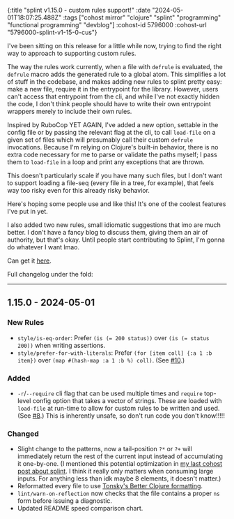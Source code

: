 {:title "splint v1.15.0 - custom rules support!"
 :date "2024-05-01T18:07:25.488Z"
 :tags ["cohost mirror" "clojure" "splint" "programming" "functional programming" "devblog"]
 :cohost-id 5796000
 :cohost-url "5796000-splint-v1-15-0-cus"}

I've been sitting on this release for a little while now, trying to find the right way to approach to supporting custom rules.

The way the rules work currently, when a file with `defrule` is evaluated, the `defrule` macro adds the generated rule to a global atom. This simplifies a lot of stuff in the codebase, and makes adding new rules to splint pretty easy: make a new file, require it in the entrypoint for the library. However, users can't access that entrypoint from the cli, and while I've not exactly hidden the code, I don't think people should have to write their own entrypoint wrappers merely to include their own rules.

Inspired by RuboCop YET AGAIN, I've added a new option, settable in the config file or by passing the relevant flag at the cli, to call `load-file` on a given set of files which will presumably call their custom `defrule` invocations. Because I'm relying on Clojure's built-in behavior, there is no extra code necessary for me to parse or validate the paths myself; I pass them to `load-file` in a loop and print any exceptions that are thrown.

This doesn't particularly scale if you have many such files, but I don't want to support loading a file-seq (every file in a tree, for example), that feels way too risky even for this already risky behavior.

Here's hoping some people use and like this! It's one of the coolest features I've put in yet.

I also added two new rules, small idiomatic suggestions that imo are much better. I don't have a fancy blog to discuss them, giving them an air of authority, but that's okay. Until people start contributing to Splint, I'm gonna do whatever I want lmao.

Can get it [here](https://github.com/NoahTheDuke/splint/releases/tag/v1.15.0).

Full changelog under the fold:

---

## 1.15.0 - 2024-05-01

### New Rules

- `style/is-eq-order`: Prefer `(is (= 200 status))` over `(is (= status 200))` when writing assertions.
- `style/prefer-for-with-literals`: Prefer `(for [item coll] {:a 1 :b item})` over `(map #(hash-map :a 1 :b %) coll)`. (See [#10](https://github.com/NoahTheDuke/splint/issues/10).)

### Added

- `-r`/`--require` cli flag that can be used multiple times and `require` top-level config option that takes a vector of strings. These are loaded with `load-file` at run-time to allow for custom rules to be written and used. (See [#8](https://github.com/NoahTheDuke/splint/issues/8).) This is inherently unsafe, so don't run code you don't know!!!!!

### Changed

- Slight change to the patterns, now a tail-position `?*` or `?+` will immediately return the rest of the current input instead of accumulating it one-by-one. (I mentioned this potential optimization in [my last cohost post about splint](https://cohost.org/noahtheduke/post/4532528-splint-updates-oops). I think it really only matters when consuming large inputs. For anything less than idk maybe 8 elements, it doesn't matter.)
- Reformatted every file to use [Tonsky's Better Clojure formatting](https://tonsky.me/blog/clojurefmt/).
- `lint/warn-on-reflection` now checks that the file contains a proper `ns` form before issuing a diagnostic.
- Updated README speed comparison chart.